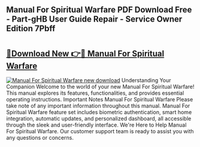 ## Manual For Spiritual Warfare PDF Download Free - Part-gHB User Guide Repair - Service Owner Edition 7Pbff

# <h2><a href="http://cf12411.oget.top/?id=Manual+For+Spiritual+Warfare">🔗Download New 👉🔴 Manual For Spiritual Warfare</a></h2>

[![Manual For Spiritual Warfare new download](https://i.imgur.com/5g1atiW.png)](http://cf12411.oget.top/?id=Manual+For+Spiritual+Warfare)
Understanding Your Companion Welcome to the world of your new Manual For Spiritual Warfare! This manual explores its features, functionalities, and provides essential operating instructions. Important Notes Manual For Spiritual Warfare Please take note of any important information throughout this manual. Manual For Spiritual Warfare feature set includes biometric authentication, smart home integration, automatic updates, and personalized dashboard, all accessible through the sleek and user-friendly interface. We're Here to Help Manual For Spiritual Warfare. Our customer support team is ready to assist you with any questions or concerns.
